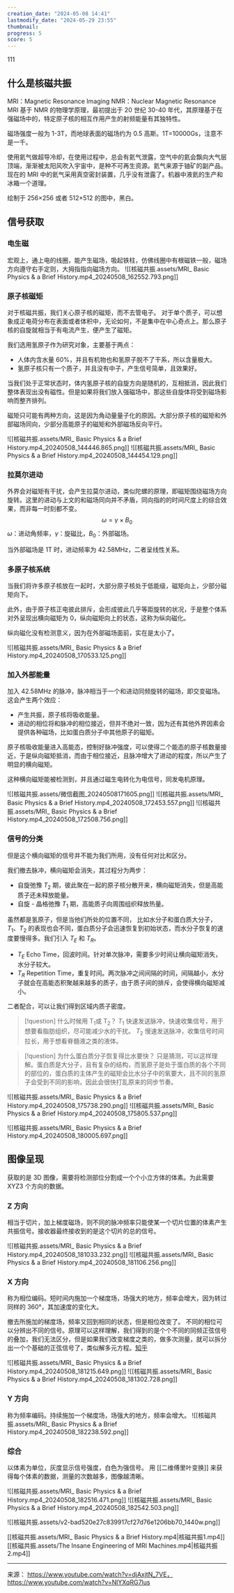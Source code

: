 ```yaml
---
creation_date: "2024-05-08 14:41"
lastmodify_date: "2024-05-29 23:55"
thumbnail: 
progress: 5
score: 5
---
```

111
## 什么是核磁共振

MRI：Magnetic Resonance Imaging
NMR：Nuclear Magnetic Resonance
MRI 基于 NMR 的物理学原理，最初提出于 20 世纪 30-40 年代，其原理基于在强磁场中的，特定原子核的相互作用产生的射频能量有其独特性。

磁场强度一般为 1-3T，而地球表面的磁场约为 0.5 高斯。1T=10000Gs，注意不是一千。

使用氦气做超导冷却，在使用过程中，总会有氦气泄露，空气中的氦会飘向大气层顶端，渐渐被太阳风吹入宇宙中，是种不可再生资源。氦气来源于铀矿的副产品。
现在的 MRI 中的氦气采用真空密封装置，几乎没有泄露了。机器中液氦的生产和冰箱一个道理。

绘制于 256×256 或者 512×512 的图中，黑白。

## 信号获取

### 电生磁

宏观上，通上电的线圈，能产生磁场，吸起铁柱，仿佛线圈中有根磁铁一般，磁场方向遵守右手定则，大拇指指向磁场方向。
![[核磁共振.assets/MRI_ Basic Physics & a Brief History.mp4_20240508_162552.793.png]]

### 原子核磁矩

对于核磁共振，我们关心原子核的磁矩，而不去管电子。
对于单个质子，可以想象成正电荷分布在表面或者体积中，无论如何，不是集中在中心奇点上。那么原子核的自旋就相当于有电流产生，便产生了磁矩。

我们选用氢原子作为研究对象，主要基于两点：
- 人体内含水量 60%，并且有机物也和氢原子脱不了干系，所以含量极大。
- 氢原子核只有一个质子，并且没有中子，产生信号简单，且效果好。

当我们处于正常状态时，体内氢原子核的自旋方向是随机的，互相抵消，因此我们整体表现出没有磁性。但是如果将我们放入强磁场中，那这些自旋体将受到磁场影响而整齐排列。

磁矩只可能有两种方向，这是因为角动量量子化的原因。大部分原子核的磁矩和外部磁场同向，少部分高能原子的磁矩和外部磁场反向平行。

![[核磁共振.assets/MRI_ Basic Physics & a Brief History.mp4_20240508_144446.865.png]]
![[核磁共振.assets/MRI_ Basic Physics & a Brief History.mp4_20240508_144454.129.png]]

### 拉莫尔进动

外界会对磁矩有干扰，会产生拉莫尔进动，类似陀螺的原理，即磁矩围绕磁场方向旋转。这里的进动与上文的和磁场同向并不矛盾，同向指的的时间尺度上的综合效果，而非每一时刻都不变。
$$\omega=\gamma ×B_0$$
$\omega$：进动角频率，$\gamma$：旋磁比，$B_0$：外部磁场。

当外部磁场是 1T 时，进动频率为 42.58MHz，二者呈线性关系。

### 多原子核系统

当我们将许多原子核放在一起时，大部分原子核处于低能级，磁矩向上，少部分磁矩向下。

此外，由于原子核正电彼此排斥，会形成彼此几乎等距旋转的状况，于是整个体系对外呈现出横向磁矩为 0，纵向磁矩向上的状态，这称为纵向磁化。

纵向磁化没有检测意义，因为在外部磁场面前，实在是太小了。

![[核磁共振.assets/MRI_ Basic Physics & a Brief History.mp4_20240508_170533.125.png]]

### 加入外部能量

加入 42.58MHz 的脉冲，脉冲相当于一个和进动同频旋转的磁场，即交变磁场。
这会产生两个效应：
- 产生共振，原子核将吸收能量。
- 进动的相位将和脉冲的相位接近，但并不绝对一致，因为还有其他外界因素会提供各种磁场，比如蛋白质分子中其他原子的磁矩。

原子核吸收能量进入高能态，控制好脉冲强度，可以使得二个能态的原子核数量接近，于是纵向磁矩抵消，而由于相位接近，且脉冲增大了进动的程度，所以产生了明显的横向磁矩。

这种横向磁矩能被检测到，并且通过磁生电转化为电信号，同发电机原理。

![[核磁共振.assets/微信截图_20240508171605.png]]
![[核磁共振.assets/MRI_ Basic Physics & a Brief History.mp4_20240508_172453.557.png]]
![[核磁共振.assets/MRI_ Basic Physics & a Brief History.mp4_20240508_172508.756.png]]

### 信号的分类

但是这个横向磁矩的信号并不能为我们所用，没有任何对比和区分。

我们撤去脉冲，横向磁矩会消失，其过程分为两步：
- 自旋弛豫
  $T_2$ 期，彼此聚在一起的原子核分散开来，横向磁矩消失，但是高能质子还未释放能量。
- 自旋 - 晶格弛豫
  $T_1$ 期，高能质子向周围组织释放热量。

虽然都是氢原子，但是当他们所处的位置不同， 比如水分子和蛋白质大分子，$T_1$、$T_2$ 的表现也会不同，蛋白质分子会迅速恢复到初始状态，而水分子恢复的速度要慢得多。我们引入 $T_E$ 和 $T_R$。
- $T_E$
  Echo Time，回波时间。针对单次脉冲，需要多少时间让横向磁矩消失，水分子较大。
- $T_R$
  Repetition Time，重复时间。两次脉冲之间间隔的时间，间隔越小，水分子就会在高能态积聚越来越多的质子，由于质子间的排斥，会使得横向磁矩减小。

二者配合，可以让我们得到区域内质子密度。

>[!question] 什么时候用 T<sub>1</sub>或 T<sub>2</sub>？
$T_1$ 快速发送脉冲，快速收集信号，用于想要看脂肪组织，尽可能减少水的干扰。
$T_2$ 慢速发送脉冲，收集信号时间拉长，用于想看脊髓液之类的液体。

>[!question] 为什么蛋白质分子恢复得比水要快？
只是猜测，可以这样理解。蛋白质是大分子，且有复杂的结构，而氢原子是处于蛋白质的各个不同的部位的，蛋白质的主体产生的磁矩会比水分子中的氧要大，且不同的氢原子会受到不同的影响，因此会很快打乱原来的同步节奏。

![[核磁共振.assets/MRI_ Basic Physics & a Brief History.mp4_20240508_175738.290.png]]
![[核磁共振.assets/MRI_ Basic Physics & a Brief History.mp4_20240508_175805.537.png]]

![[核磁共振.assets/MRI_ Basic Physics & a Brief History.mp4_20240508_180005.697.png]]

## 图像呈现

获取的是 3D 图像，需要将检测部位分割成一个个小立方体的体素。为此需要 XYZ3 个方向的数据。

### Z 方向

相当于切片，加上梯度磁场，则不同的脉冲频率只能使某一个切片位置的体素产生共振信号。接收器最终接收到的是这个切片的总的信号。

![[核磁共振.assets/MRI_ Basic Physics & a Brief History.mp4_20240508_181033.232.png]]
![[核磁共振.assets/MRI_ Basic Physics & a Brief History.mp4_20240508_181106.256.png]]

### X 方向

称为相位编码。短时间内施加一个梯度场，场强大的地方，频率会增大，因为转过同样的 360°，其加速度的变化大。

撤去所施加的梯度场，频率又回到相同的状态，但是相位改变了。
不同的相位可以分辨出不同的信号。原理可以这样理解，我们得到的是个个不同的同频正弦信号的叠加，我们无法区分，但是如果我们改变梯度之类的，做多次测量，就可以拆分出一个个基础的正弦信号了，类似解多元方程。[知乎](https://zhuanlan.zhihu.com/p/344271018)

![[核磁共振.assets/MRI_ Basic Physics & a Brief History.mp4_20240508_181215.649.png]]
![[核磁共振.assets/MRI_ Basic Physics & a Brief History.mp4_20240508_181302.728.png]]

### Y 方向

称为频率编码。持续施加一个梯度场，场强大的地方，频率会增大。
![[核磁共振.assets/MRI_ Basic Physics & a Brief History.mp4_20240508_182238.592.png]]

### 综合

以体素为单位，灰度显示信号强度，白色为强信号。
用 [[二维傅里叶变换]] 来获得每个体素的数据，测量的次数越多，图像越清晰。

![[核磁共振.assets/MRI_ Basic Physics & a Brief History.mp4_20240508_182516.471.png]]
![[核磁共振.assets/MRI_ Basic Physics & a Brief History.mp4_20240508_182542.503.png]]

![[核磁共振.assets/v2-bad520e27c839917cf27d76e1206bb70_1440w.png]]

[[核磁共振.assets/MRI_ Basic Physics & a Brief History.mp4|核磁共振1.mp4]]
[[核磁共振.assets/The Insane Engineering of MRI Machines.mp4|核磁共振2.mp4]]

---
来源：
https://www.youtube.com/watch?v=djAxjtN_7VE，https://www.youtube.com/watch?v=NlYXqRG7lus
